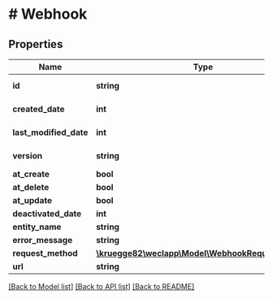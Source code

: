# # Webhook

## Properties

Name | Type | Description | Notes
------------ | ------------- | ------------- | -------------
**id** | **string** |  | [optional] [readonly]
**created_date** | **int** |  | [optional] [readonly]
**last_modified_date** | **int** |  | [optional] [readonly]
**version** | **string** |  | [optional] [readonly]
**at_create** | **bool** |  | [optional]
**at_delete** | **bool** |  | [optional]
**at_update** | **bool** |  | [optional]
**deactivated_date** | **int** |  | [optional]
**entity_name** | **string** |  | [optional]
**error_message** | **string** |  | [optional]
**request_method** | [**\kruegge82\weclapp\Model\WebhookRequestMethod**](WebhookRequestMethod.md) |  | [optional]
**url** | **string** |  | [optional]

[[Back to Model list]](../../README.md#models) [[Back to API list]](../../README.md#endpoints) [[Back to README]](../../README.md)
